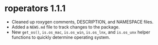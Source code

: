 # roperators 1.1.1

* Cleaned up roxygen comments, DESCRIPTION, and NAMESPACE files.
* Added a `NEWS.md` file to track changes to the package.
* New `get_os()`, `is.os_mac`, `is.os_win`, `is.os_lnx`, and `is.os_unx` helper
  functions to quickly determine operating system.